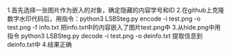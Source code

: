 1.首先选择一张图片作为嵌入的对象，确定隐藏的内容学号和ID
2.在github上克隆数字水印代码后，用指令：python3 LSBSteg.py encode -i test.png -o test.png -f info.txt 把info.txt中的内容嵌入了图片test.png中
3.从hide.png中用指令 python3 LSBSteg.py decode -i test.png -o deinfo.txt 提取信息到deinfo.txt中
4.结果正确
